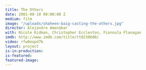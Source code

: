 ```yaml
---
title: The Others
date: 2001-08-10 00:00:00 Z
medium: film
image: "/uploads/shaheen-baig-casting-the-others.jpg"
director: Alejandro Amenábar
with: Nicole Kidman, Christopher Eccleston, Fionnula Flanagan
imdb: http://www.imdb.com/title/tt0230600/
video: rfw0eopd7b
layout: project
is-in-production: 
is-featured: 
featured-image: 
---
```


